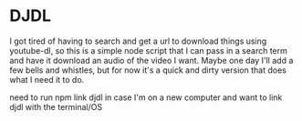 # DJDL
I got tired of having to search and get a url to download things using youtube-dl, so this is a simple node script that I can pass in a search term and have it download an audio of the video I want. Maybe one day I'll add a few bells and whistles, but for now it's a quick and dirty version that does what I need it to do.

need to run npm link djdl in case I'm on a new computer and want to link djdl with the terminal/OS

